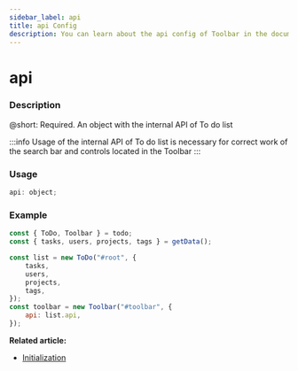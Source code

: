 ```yaml
---
sidebar_label: api
title: api Config
description: You can learn about the api config of Toolbar in the documentation of the DHTMLX JavaScript To Do List library. Browse developer guides and API reference, try out code examples and live demos, and download a free 30-day evaluation version of DHTMLX To Do List.
---
```


# api

### Description

@short: Required. An object with the internal API of To do list

:::info
Usage of the internal API of To do list is necessary for correct work of the search bar and controls located in the Toolbar
:::

### Usage

~~~js
api: object;
~~~

### Example

~~~js {11}
const { ToDo, Toolbar } = todo;
const { tasks, users, projects, tags } = getData();

const list = new ToDo("#root", {
    tasks,
    users,
    projects,
    tags,
});
const toolbar = new Toolbar("#toolbar", {
    api: list.api,
});
~~~

**Related article:**
- [Initialization](guides/initialization.md)